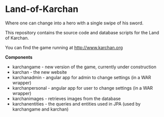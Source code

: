 # Land-of-Karchan

Where one can change into a hero with a single swipe of his sword.

This repository contains the source code and database scripts for the Land of Karchan.

You can find the game running at http://www.karchan.org

**Components**

* karchangame - new version of the game, currently under construction
* karchan - the new website
* karchanadmin - angular app for admin to change settings (in a WAR wrapper)
* karchanpersonal - angular app for user to change settings (in a WAR wrapper)
* karchanimages - retrieves images from the database
* karchanentities - the queries and entities used in JPA (used by karchangame and karchan)
